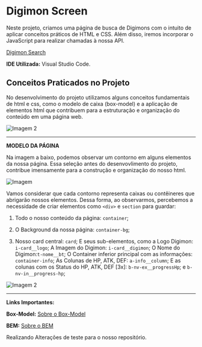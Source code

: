 # Digimon Screen

Neste projeto, criamos uma página de busca de Digimons com o intuito de aplicar conceitos práticos de HTML e CSS. Além disso, iremos incorporar o JavaScript para realizar chamadas à nossa API.

[Digimon Search](https://alinealien.github.io/digimon-screen/)


**IDE Utilizada:** Visual Studio Code.


## Conceitos Praticados no Projeto

No desenvolvimento do projeto utilizamos alguns conceitos fundamentais de html e css, como o modelo de caixa (box-model) e a aplicação de elementos html que contribuem para a estruturação e organização do conteúdo em uma página web.

![Imagem 2](https://imgur.com/C2Pkh8X.jpg)
___________________________________________________________________

**MODELO DA PÁGINA**

Na imagem a baixo, podemos observar um contorno em alguns elementos da nossa página. Essa seleção antes do desenvovlimento do projeto, contribue imensamente para a construção e organização do nosso html.

![Imagem](https://i.imgur.com/sZstEdN.jpg)  

Vamos considerar que cada contorno representa caixas ou contêineres que abrigarão nossos elementos. Dessa forma, ao observarmos, percebemos a necessidade de criar elementos como ```<div>``` e ```section``` para guardar:

1. Todo o nosso conteúdo da página: <code>container</code>;

2. O Background da nossa página: <code>container-bg</code>;

3. Nosso card central: <code>card</code>; E seus sub-elementos, como a Logo Digimon: <code>i-card__logo</code>; A Imagem do Digimon: <code>i-card__digimon</code>; O Nome do Digimon:<code>t-nome__bt</code>; O Container inferior principal com as informações: <code>container-info</code>; As Colunas de HP, ATK, DEF: <code>a-info__column</code>; E as colunas com os Status do HP, ATK, DEF [3x]: <code>b-nv-ex__progressHp</code>; e <code>b-nv-in__progress-hp</code>;


![Imagem 2](https://miro.medium.com/v2/resize:fit:1358/1*1Gh0_hx4rVTiAcJKge1KQA.gif)

___________________________________________________________________



**Links Importantes:**

**Box-Model:** [Sobre o Box-Model](https://developer.mozilla.org/pt-BR/docs/Web/CSS/CSS_box_model/Introduction_to_the_CSS_box_model)

**BEM:** [Sobre o BEM](https://desenvolvimentoparaweb.com/css/bem/)

Realizando Alterações de teste para o nosso repositório.